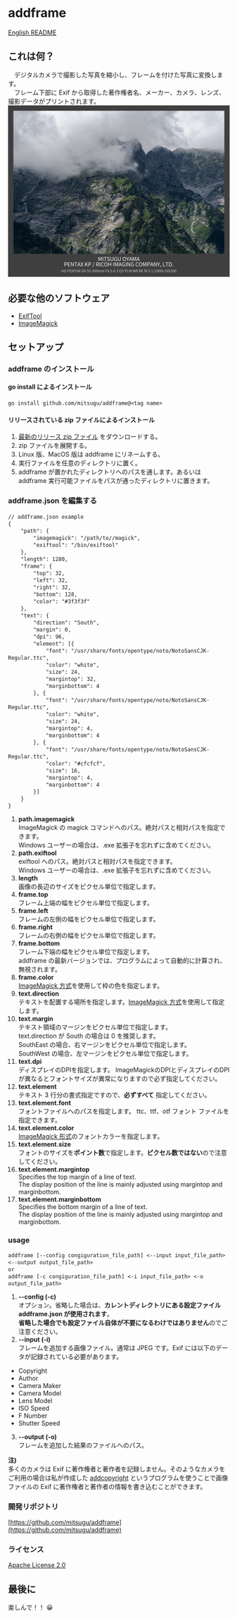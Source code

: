 # addframe
[English README](README.md)

## これは何？
　デジタルカメラで撮影した写真を縮小し、フレームを付けた写真に変換します。  
　フレーム下部に Exif から取得した著作権者名、メーカー、カメラ、レンズ、撮影データがプリントされます。
<img src="https://raw.githubusercontent.com/mitsugu/addframe/main/images/IMGP6286.JPG" width="512" height="389" alt="example of addframe's result" title="example of addframe's result">

## 必要な他のソフトウェア
  * [ExifTool](https://exiftool.org/)
  * [ImageMagick](https://imagemagick.org/)

## セットアップ
### addframe のインストール
#### go install によるインストール
```
go install github.com/mitsugu/addframe@<tag name>
```
#### リリースされている zip ファイルによるインストール
1. [最新のリリース zip ファイル](https://github.com/mitsugu/addframe/releases) をダウンロードする。
2. zip ファイルを展開する。
3. Linux 版、MacOS 版は addframe にリネームする。
4. 実行ファイルを任意のディレクトリに置く。
5. addframe が置かれたディレクトリへのパスを通します。あるいは addframe 実行可能ファイルをパスが通ったディレクトリに置きます。

### addframe.json を編集する
```
// addframe.json example
{
	"path": {
		"imagemagick": "/path/to//magick",
		"exiftool": "/bin/exiftool"
	},
	"length": 1280,
	"frame": {
		"top": 32,
		"left": 32,
		"right": 32,
		"bottom": 128,
		"color": "#3f3f3f"
	},
	"text": {
		"direction": "South",
		"margin": 0,
		"dpi": 96,
		"element": [{
			"font": "/usr/share/fonts/opentype/noto/NotoSansCJK-Regular.ttc",
			"color": "white",
			"size": 24,
			"margintop": 32,
			"marginbottom": 4
		}, {
			"font": "/usr/share/fonts/opentype/noto/NotoSansCJK-Regular.ttc",
			"color": "white",
			"size": 24,
			"margintop": 4,
			"marginbottom": 4
		}, {
			"font": "/usr/share/fonts/opentype/noto/NotoSansCJK-Regular.ttc",
			"color": "#cfcfcf",
			"size": 16,
			"margintop": 4,
			"marginbottom": 4
		}]
	}
}
```
1. **path.imagemagick**  
ImageMagick の magick コマンドへのパス。絶対パスと相対パスを指定できます。  
Windows ユーザーの場合は、.exe 拡張子を忘れずに含めてください。
2. **path.exiftool**  
exiftool へのパス。絶対パスと相対パスを指定できます。  
Windows ユーザーの場合は、.exe 拡張子を忘れずに含めてください。
3. **length**  
画像の長辺のサイズをピクセル単位で指定します。
4. **frame.top**  
フレーム上端の幅をピクセル単位で指定します。
5. **frame.left**  
フレームの左側の幅をピクセル単位で指定します。
6. **frame.right**  
フレームの右側の幅をピクセル単位で指定します。
7. **frame.bottom**  
フレーム下端の幅をピクセル単位で指定します。  
addframe の最新バージョンでは、プログラムによって自動的に計算され、無視されます。
8. **frame.color**  
[ImageMagick 方式](https://imagemagick.org/script/color.php "ImageMagick - Color Name : 英語")を使用して枠の色を指定します。
9. **text.direction**  
テキストを配置する場所を指定します。[ImageMagick 方式](https://imagemagick.org/script/command-line-options.php#gravity "See gravity type : 英語")を使用して指定します。
10. **text.margin**  
テキスト領域のマージンをピクセル単位で指定します。  
text.direction が South の場合は 0 を推奨します。  
SouthEast の場合、右マージンをピクセル単位で指定します。  
SouthWest の場合、左マージンをピクセル単位で指定します。
11. **text.dpi**  
ディスプレイのDPIを指定します。 ImageMagickのDPIとディスプレイのDPIが異なるとフォントサイズが異常になりますので必ず指定してください。
12. **text.element**  
テキスト 3 行分の書式指定ですので、**必ずすべて** 指定してください。
13. **text.element.font**  
フォントファイルへのパスを指定します。 ttc、ttf、otf フォント ファイルを指定できます。
14. **text.element.color**  
[ImageMagick 形式](https://imagemagick.org/script/color.php "ImageMagick - Color Name : 英語")のフォントカラーを指定します。
15. **text.element.size**  
フォントのサイズを**ポイント数**で指定します。**ピクセル数ではない**ので注意してください。
16. **text.element.margintop**  
Specifies the top margin of a line of text.  
The display position of the line is mainly adjusted using margintop and marginbottom.
17. **text.element.marginbottom**  
Specifies the bottom margin of a line of text.  
The display position of the line is mainly adjusted using margintop and marginbottom.

### usage
```
addframe [--config congiguration_file_path] <--input input_file_path> <--output output_file_path>
or
addframe [-c congiguration_file_path] <-i input_file_path> <-o output_file_path>
```
1. **--config (-c)**  
オプション。省略した場合は、**カレントディレクトリにある設定ファイル addframe.json が使用されます**。  
**省略した場合でも設定ファイル自体が不要になるわけではありません**のでご注意ください。
2. **--input (-i)**  
フレームを追加する画像ファイル。通常は JPEG です。Exif には以下のデータが記録されている必要があります。
* Copyright
* Author
* Camera Maker
* Camera Model
* Lens Model
* ISO Speed
* F Number
* Shutter Speed
3. **--output (-o)**  
フレームを追加した結果のファイルへのパス。

**注)**  
多くのカメラは Exif に著作権者と著作者を記録しません。そのようなカメラをご利用の場合は私が作成した [addcopyright](https://github.com/mitsugu/addcopyright) というプログラムを使うことで画像ファイルの Exif に著作権者と著作者の情報を書き込むことができます。

### 開発リポジトリ
[https://github.com/mitsugu/addframe](https://github.com/mitsugu/addframe)

### ライセンス
[Apache License 2.0](./LICENSE.ja.md)


## 最後に
楽しんで！！ 😀
